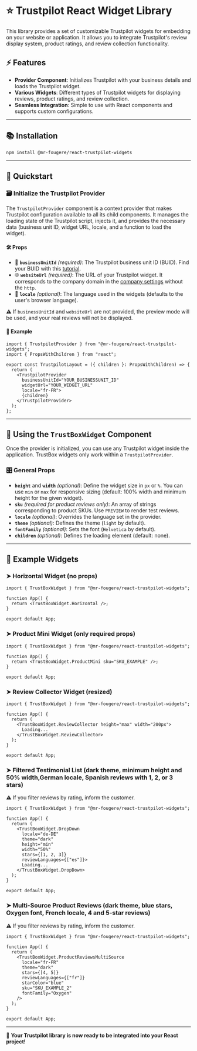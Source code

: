 # ⭐ Trustpilot React Widget Library

This library provides a set of customizable Trustpilot widgets for embedding on your website or application. It allows you to integrate Trustpilot's review display system, product ratings, and review collection functionality.

## ⚡ Features

- **Provider Component**: Initializes Trustpilot with your business details and loads the Trustpilot widget.
- **Various Widgets**: Different types of Trustpilot widgets for displaying reviews, product ratings, and review collection.
- **Seamless Integration**: Simple to use with React components and supports custom configurations.

---

## 📚 Installation

```bash
npm install @mr-fougere/react-trustpilot-widgets
```

---

## 🏁 Quickstart

### 🗃️ Initialize the Trustpilot Provider

The `TrustpilotProvider` component is a context provider that makes Trustpilot configuration available to all its child components. It manages the loading state of the Trustpilot script, injects it, and provides the necessary data (business unit ID, widget URL, locale, and a function to load the widget).

#### 🛠️ Props

- 🏢 **`businessUnitId`** _(required)_: The Trustpilot business unit ID (BUID). Find your BUID with this [tutorial](https://support.trustpilot.com/hc/en-us/articles/4404467354898-Create-a-custom-TrustBox-widget-using-Trustpilot-APIs#finding-a-buid-1).
- 🌐 **`websiteUrl`** _(required)_: The URL of your Trustpilot widget. It corresponds to the company domain in the [company settings](https://businessapp.b2b.trustpilot.com/company-settings/) without the `http`.
- 💬 **`locale`** _(optional)_: The language used in the widgets (defaults to the user's browser language).

⚠️ If `businessUnitId` and `websiteUrl` are not provided, the preview mode will be used, and your real reviews will not be displayed.

#### 🔹 Example

```tsx
import { TrustpilotProvider } from "@mr-fougere/react-trustpilot-widgets";
import { PropsWithChildren } from "react";

export const TrustpilotLayout = ({ children }: PropsWithChildren) => {
  return (
    <TrustpilotProvider
      businessUnitId="YOUR_BUSINESSUNIT_ID"
      widgetUrl="YOUR_WIDGET_URL"
      locale="fr-FR">
      {children}
    </TrustpilotProvider>
  );
};
```

---

## 💭 Using the `TrustBoxWidget` Component

Once the provider is initialized, you can use any Trustpilot widget inside the application. TrustBox widgets only work within a `TrustpilotProvider`.

### 🎛️ General Props

- **`height`** and **`width`** _(optional)_: Define the widget size in `px` or `%`. You can use `min` or `max` for responsive sizing (default: 100% width and minimum height for the given widget).
- **`sku`** _(required for product reviews only)_: An array of strings corresponding to product SKUs. Use `PREVIEW` to render test reviews.
- **`locale`** _(optional)_: Overrides the language set in the provider.
- **`theme`** _(optional)_: Defines the theme (`light` by default).
- **`fontFamily`** _(optional)_: Sets the font (`Helvetica` by default).
- **`children`** _(optional)_: Defines the loading element (default: none).

---

## 📌 Example Widgets

### ➤ **Horizontal Widget (no props)**

```tsx
import { TrustBoxWidget } from "@mr-fougere/react-trustpilot-widgets";

function App() {
  return <TrustBoxWidget.Horizontal />;
}

export default App;
```

### ➤ **Product Mini Widget (only required props)**

```tsx
import { TrustBoxWidget } from "@mr-fougere/react-trustpilot-widgets";

function App() {
  return <TrustBoxWidget.ProductMini sku="SKU_EXAMPLE" />;
}

export default App;
```

### ➤ **Review Collector Widget (resized)**

```tsx
import { TrustBoxWidget } from "@mr-fougere/react-trustpilot-widgets";

function App() {
  return (
    <TrustBoxWidget.ReviewCollector height="max" width="200px">
      Loading...
    </TrustBoxWidget.ReviewCollector>
  );
}

export default App;
```

### ➤ **Filtered Testimonial List** (dark theme, minimum height and 50% width,German locale, Spanish reviews with 1, 2, or 3 stars)

⚠️ If you filter reviews by rating, inform the customer.

```tsx
import { TrustBoxWidget } from "@mr-fougere/react-trustpilot-widgets";

function App() {
  return (
    <TrustBoxWidget.DropDown
      locale="de-DE"
      theme="dark"
      height="min"
      width="50%"
      stars={[1, 2, 3]}
      reviewLanguages={["es"]}>
      Loading...
    </TrustBoxWidget.DropDown>
  );
}

export default App;
```

### ➤ **Multi-Source Product Reviews** (dark theme, blue stars, Oxygen font, French locale, 4 and 5-star reviews)

⚠️ If you filter reviews by rating, inform the customer.

```tsx
import { TrustBoxWidget } from "@mr-fougere/react-trustpilot-widgets";

function App() {
  return (
    <TrustBoxWidget.ProductReviewsMultiSource
      locale="fr-FR"
      theme="dark"
      stars={[4, 5]}
      reviewLanguages={["fr"]}
      starColor="blue"
      sku="SKU_EXAMPLE_2"
      fontFamily="Oxygen"
    />
  );
}

export default App;
```

---

🚀 **Your Trustpilot library is now ready to be integrated into your React project!**
